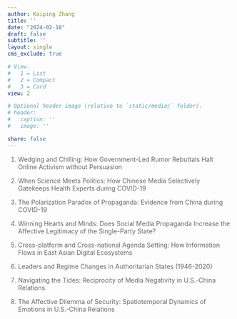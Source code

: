 ```yaml
---
author: Kaiping Zhang
title: ''
date: "2024-02-18"
draft: false
subtitle: ''
layout: single
cms_exclude: true

# View.
#   1 = List
#   2 = Compact
#   3 = Card
view: 2

# Optional header image (relative to `static/media/` folder).
# header:
#   caption: ''
#   image: ''

share: false
---
```


<style>
/* 修改 body 的文字颜色为 #666666 (深灰) */
body {
    color: #666666 !important;
}
</style>

<!-- # <span style="color:black;font-family:Times New Roman">**Under Review**</span> -->

1. Wedging and Chilling: How Government-Led Rumor Rebuttals Halt Online Activism without Persuasion 

2. When Science Meets Politics: How Chinese Media Selectively Gatekeeps Health Experts during COVID-19

3. The Polarization Paradox of Propaganda: Evidence from China during COVID-19

4. Winning Hearts and Minds: Does Social Media Propaganda Increase the Affective Legitimacy of the Single-Party State?

5. Cross-platform and Cross-national Agenda Setting: How Information Flows in East Asian Digital Ecosystems

6. Leaders and Regime Changes in Authoritarian States (1946-2020)

7. Navigating the Tides: Reciprocity of Media Negativity in U.S.-China Relations

8. The Affective Dilemma of Security: Spatiotemporal Dynamics of Emotions in U.S.-China Relations

